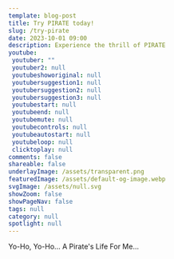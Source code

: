 ```yaml
---
template: blog-post
title: Try PIRATE today!
slug: /try-pirate
date: 2023-10-01 09:00
description: Experience the thrill of PIRATE
youtube:
 youtuber: ""
 youtuber2: null
 youtubeshoworiginal: null
 youtubersuggestion1: null
 youtubersuggestion2: null
 youtubersuggestion3: null
 youtubestart: null
 youtubeend: null
 youtubemute: null
 youtubecontrols: null
 youtubeautostart: null
 youtubeloop: null
 clicktoplay: null
comments: false
shareable: false
underlayImage: /assets/transparent.png
featuredImage: /assets/default-og-image.webp
svgImage: /assets/null.svg
showZoom: false
showPageNav: false
tags: null
category: null
spotlight: null
---
```


Yo-Ho, Yo-Ho... A Pirate's Life For Me...
